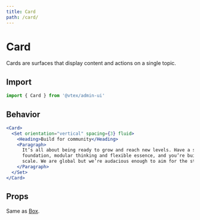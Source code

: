 ```yaml
---
title: Card
path: /card/
---
```


# Card

Cards are surfaces that display content and actions on a single topic.

## Import

```jsx isStatic
import { Card } from '@vtex/admin-ui'
```

## Behavior

```jsx
<Card>
  <Set orientation="vertical" spacing={3} fluid>
    <Heading>Build for community</Heading>
    <Paragraph>
      It’s all about being ready to grow and reach new levels. Have a solid
      foundation, modular thinking and flexible essence, and you’re building for
      scale. We are global but we’re audacious enough to aim for the stars.
    </Paragraph>
  </Set>
</Card>
```

## Props

Same as [Box](/primitives/box/).
